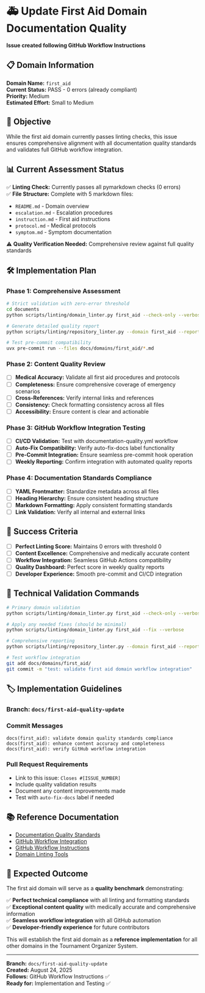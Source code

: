 # 🚑 Update First Aid Domain Documentation Quality

**Issue created following GitHub Workflow Instructions**

## 📋 Domain Information

**Domain Name:** `first_aid`  
**Current Status:** PASS - 0 errors (already compliant)  
**Priority:** Medium  
**Estimated Effort:** Small to Medium  

## 🎯 Objective

While the first aid domain currently passes linting checks, this issue ensures comprehensive alignment with all documentation quality standards and validates full GitHub workflow integration.

## 📊 Current Assessment Status

✅ **Linting Check:** Currently passes all pymarkdown checks (0 errors)  
✅ **File Structure:** Complete with 5 markdown files:
- `README.md` - Domain overview
- `escalation.md` - Escalation procedures  
- `instruction.md` - First aid instructions
- `protocol.md` - Medical protocols
- `symptom.md` - Symptom documentation

⚠️ **Quality Verification Needed:** Comprehensive review against full quality standards

## 🛠️ Implementation Plan

### Phase 1: Comprehensive Assessment

```bash
# Strict validation with zero-error threshold
cd documents
python scripts/linting/domain_linter.py first_aid --check-only --verbose --threshold 0

# Generate detailed quality report
python scripts/linting/repository_linter.py --domain first_aid --report --save-report

# Test pre-commit compatibility
uvx pre-commit run --files docs/domains/first_aid/*.md
```

### Phase 2: Content Quality Review

- [ ] **Medical Accuracy:** Validate all first aid procedures and protocols
- [ ] **Completeness:** Ensure comprehensive coverage of emergency scenarios
- [ ] **Cross-References:** Verify internal links and references
- [ ] **Consistency:** Check formatting consistency across all files
- [ ] **Accessibility:** Ensure content is clear and actionable

### Phase 3: GitHub Workflow Integration Testing

- [ ] **CI/CD Validation:** Test with documentation-quality.yml workflow
- [ ] **Auto-Fix Compatibility:** Verify auto-fix-docs label functionality  
- [ ] **Pre-Commit Integration:** Ensure seamless pre-commit hook operation
- [ ] **Weekly Reporting:** Confirm integration with automated quality reports

### Phase 4: Documentation Standards Compliance

- [ ] **YAML Frontmatter:** Standardize metadata across all files
- [ ] **Heading Hierarchy:** Ensure consistent heading structure
- [ ] **Markdown Formatting:** Apply consistent formatting standards
- [ ] **Link Validation:** Verify all internal and external links

## 📝 Success Criteria

- [ ] **Perfect Linting Score:** Maintains 0 errors with threshold 0
- [ ] **Content Excellence:** Comprehensive and medically accurate content
- [ ] **Workflow Integration:** Seamless GitHub Actions compatibility
- [ ] **Quality Dashboard:** Perfect score in weekly quality reports
- [ ] **Developer Experience:** Smooth pre-commit and CI/CD integration

## 🔧 Technical Validation Commands

```bash
# Primary domain validation
python scripts/linting/domain_linter.py first_aid --check-only --verbose --threshold 0

# Apply any needed fixes (should be minimal)
python scripts/linting/domain_linter.py first_aid --fix --verbose

# Comprehensive reporting
python scripts/linting/repository_linter.py --domain first_aid --report --save-report

# Test workflow integration
git add docs/domains/first_aid/
git commit -m "test: validate first aid domain workflow integration"
```

## 🏷️ Implementation Guidelines

### Branch: `docs/first-aid-quality-update`

### Commit Messages
```
docs(first_aid): validate domain quality standards compliance
docs(first_aid): enhance content accuracy and completeness  
docs(first_aid): verify GitHub workflow integration
```

### Pull Request Requirements
- Link to this issue: `Closes #[ISSUE_NUMBER]`
- Include quality validation results
- Document any content improvements made
- Test with `auto-fix-docs` label if needed

## 📚 Reference Documentation

- [Documentation Quality Standards](../../DOCUMENTATION_QUALITY.md)
- [GitHub Workflow Integration](../.github/WORKFLOW_INTEGRATION.md)  
- [GitHub Workflow Instructions](../.github/instructions/github-workflow-workspace-cleanliness.instructions.md)
- [Domain Linting Tools](../../documents/scripts/README.md)

## 🎯 Expected Outcome

The first aid domain will serve as a **quality benchmark** demonstrating:

✅ **Perfect technical compliance** with all linting and formatting standards  
✅ **Exceptional content quality** with medically accurate and comprehensive information  
✅ **Seamless workflow integration** with all GitHub automation  
✅ **Developer-friendly experience** for future contributors  

This will establish the first aid domain as a **reference implementation** for all other domains in the Tournament Organizer System.

---

**Branch:** `docs/first-aid-quality-update`  
**Created:** August 24, 2025  
**Follows:** GitHub Workflow Instructions ✅  
**Ready for:** Implementation and Testing ✅
